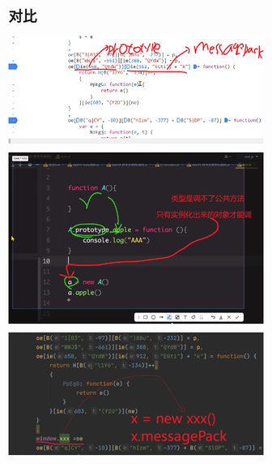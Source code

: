

# 对比   

![输入图片说明](/imgs/2023-12-29/QzxrevafSpubznt8.png)


![输入图片说明](/imgs/2023-12-29/tG8DOCBsmYnQOofL.png)


![输入图片说明](/imgs/2023-12-29/XrfhRv00tWKiil1P.png)	
<!--stackedit_data:
eyJoaXN0b3J5IjpbNjUzODQ1OTkzXX0=
-->